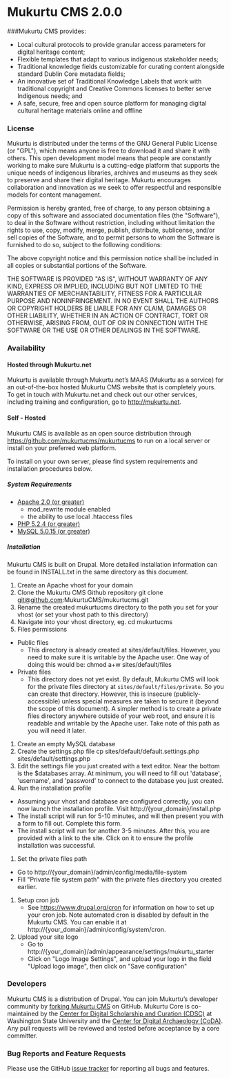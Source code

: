 # Mukurtu CMS 2.0.0

###Mukurtu CMS provides:

* Local cultural protocols to provide granular access parameters for digital heritage content;
* Flexible templates that adapt to various indigenous stakeholder needs;
* Traditional knowledge fields customizable for curating content alongside standard Dublin Core metadata fields;
* An innovative set of Traditional Knowledge Labels that work with traditional copyright and Creative Commons licenses to better serve Indigenous needs; and
* A safe, secure, free and open source platform for managing digital cultural heritage materials online and offline

### License

Mukurtu is distributed under the terms of the GNU General Public License (or "GPL"), which means anyone is free to download it and share it with others. This open development model means that people are constantly working to make sure Mukurtu is a cutting-edge platform that supports the unique needs of indigenous libraries, archives and museums as they seek to preserve and share their digital heritage. Mukurtu encourages collaboration and innovation as we seek to offer respectful and responsible models for content management.

Permission is hereby granted, free of charge, to any person obtaining a copy of this software and associated documentation files (the "Software"), to deal in the Software without restriction, including without limitation the rights to use, copy, modify, merge, publish, distribute, sublicense, and/or sell copies of the Software, and to permit persons to whom the Software is furnished to do so, subject to the following conditions:

The above copyright notice and this permission notice shall be included in all copies or substantial portions of the Software.

THE SOFTWARE IS PROVIDED "AS IS", WITHOUT WARRANTY OF ANY KIND, EXPRESS OR IMPLIED, INCLUDING BUT NOT LIMITED TO THE WARRANTIES OF MERCHANTABILITY, FITNESS FOR A PARTICULAR PURPOSE AND NONINFRINGEMENT. IN NO EVENT SHALL THE AUTHORS OR COPYRIGHT HOLDERS BE LIABLE FOR ANY CLAIM, DAMAGES OR OTHER LIABILITY, WHETHER IN AN ACTION OF CONTRACT, TORT OR OTHERWISE, ARISING FROM, OUT OF OR IN CONNECTION WITH THE SOFTWARE OR THE USE OR OTHER DEALINGS IN THE SOFTWARE.

### Availability

#### Hosted through Mukurtu.net
Mukurtu is available through Mukurtu.net’s MAAS (Mukurtu as a service) for an out-of-the-box hosted Mukurtu CMS website that is completely yours. To get in touch with Mukurtu.net and check out our other services, including training and configuration, go to http://mukurtu.net. 

#### Self - Hosted
Mukurtu CMS is available as an open source distribution through https://github.com/mukurtucms/mukurtucms to run on a local server or install on your preferred web platform.

To install on your own server, please find system requirements and installation procedures below.

##### System Requirements
* [Apache 2.0 (or greater)](http://httpd.apache.org)
  * mod_rewrite module enabled
  * the ability to use local .htaccess files
* [PHP 5.2.4 (or greater)](http://www.php.net/)
* [MySQL 5.0.15 (or greater)](http://www.mysql.com/)

##### Installation 
Mukurtu CMS is built on Drupal. More detailed installation information can be found in INSTALL.txt in the same directory as this document.

1. Create an Apache vhost for your domain
1. Clone the Mukurtu CMS Github repository
        git clone git@github.com:MukurtuCMS/mukurtucms.git
1. Rename the created mukurtucms directory to the path you set for your vhost (or set your vhost path to this directory)
1. Navigate into your vhost directory, eg.
        cd mukurtucms
1. Files permissions
 * Public files
    * This directory is already created at sites/default/files. However, you need to make sure it is writable by the Apache user. One way of doing this would be:
            chmod a+w sites/default/files
 * Private files
    * This directory does not yet exist. By default, Mukurtu CMS will look for the private files directory at `sites/default/files/private`. So you can create that directory. However, this is insecure (publicly-accessible) unless special measures are taken to secure it (beyond the scope of this document). A simpler method is to create a private files directory anywhere outside of your web root, and ensure it is readable and writable by the Apache user. Take note of this path as you will need it later.
1. Create an empty MySQL database
1. Create the settings.php file
        cp sites/default/default.settings.php sites/default/settings.php
1. Edit the settings file you just created with a text editor. Near the bottom is the $databases array. At minimum, you will need to fill out 'database', 'username', and 'password' to connect to the database you just created.
1. Run the installation profile
 * Assuming your vhost and database are configured correctly, you can now launch the installation profile. Visit http://{your_domain}/install.php
 * The install script will run for 5-10 minutes, and will then present you with a form to fill out. Complete this form.
 * The install script will run for another 3-5 minutes. After this, you are provided with a link to the site. Click on it to ensure the profile installation was successful.
1. Set the private files path
 * Go to http://{your_domain}/admin/config/media/file-system
 * Fill "Private file system path" with the private files directory you created earlier.
1. Setup cron job
    * See https://www.drupal.org/cron for information on how to set up your cron job. Note automated cron is disabled by default in the Mukurtu CMS. You can enable it at http://{your_domain}/admin/config/system/cron.
1. Upload your site logo
    * Go to http://{your_domain}/admin/appearance/settings/mukurtu_starter
    * Click on "Logo Image Settings", and upload your logo in the field "Upload logo image", then click on "Save configuration"

### Developers

Mukurtu CMS is a distribution of Drupal. You can join Mukurtu’s developer community by [forking Mukurtu CMS](https://github.com/mukurtucms/mukurtucms) on GitHub.
Mukurtu Core is co-maintained by the [Center for Digital Scholarship and Curation (CDSC)](http://libraries.wsu.edu/cdsc) at Washington State University and the [Center for Digital Archaeology (CoDA)](http://codifi.org/). Any pull requests will be reviewed and tested before acceptance by a core committer.

### Bug Reports and Feature Requests
Please use the GitHub [issue tracker](https://github.com/MukurtuCMS/mukurtucms/issues) for reporting all bugs and features.


